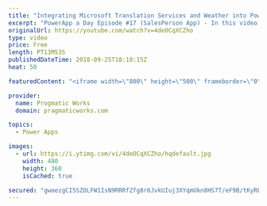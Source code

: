 ```yaml
---
title: "Integrating Microsoft Translation Services and Weather into PowerApps"
excerpt: "PowerApp a Day Episode #17 (SalesPerson App) - In this video, you'll learn how to simplify communication with your customers with Microsoft Translation Services, built into your PowerApps application. Use the services to translate emails, text in input boxes and other cool techniques.  We also show how"
originalUrl: https://youtube.com/watch?v=4deOCqXCZho
type: video
price: Free
length: PT13M53S
publishedDateTime: 2018-09-25T18:18:15Z
heat: 50

featuredContent: "<iframe width=\"800\" height=\"500\" frameborder=\"0\" src=\"https://www.youtube.com/embed/4deOCqXCZho\" allow=\"accelerometer; autoplay; encrypted-media; gyroscope; picture-in-picture\" allowfullscreen></iframe>"

provider:
  name: Progmatic Works
  domain: pragmaticworks.com

topics:
  - Power Apps

images:
  - url: https://i.ytimg.com/vi/4deOCqXCZho/hqdefault.jpg
    width: 480
    height: 360
    isCached: true

secured: "gwoezgCI5SZOLFW1IsN9RRRfZfg8r6JvkUIuj3XYqmUkn8HS7T/eF9B/tKyREiOsLEHw/SspKeFHHKmrhIG2k0AqV+i1omqpnIQhwRDhx2gd35B8KJmCYgBurmIO7uh4gQvIuIX+2qKon5wAu7UgY46xErrFOxpGG8Dd+K7nU/1Dn9gu+ovhIEQKL39NGyfLa9cwRhAya3mASh4B1zKAbSwhJrzNvxcxTyfMBo5IuS6aRhGgTHb/Liie4IbFfGvrX3aYsX8LG+LEPNJOu/3URvVdmk0nZ+R71EoAo/I39vR0Mc5DxylcpWqfeElu3ubzMavwrKKB09f4ePhShshrnfYeWLhIJQAJu3RrZ2bQM/gCR2Tp6BkUjeGbYD8lk8GpNr4J2POpENEUdTDsyBhAvO8m+wfnkFVAoRb0GUDkkqo=;GF8qB6eOJ5/jPtKGAqMh8w=="
---
```



